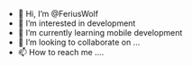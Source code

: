 - 👋 Hi, I’m @FeriusWolf
- 👀 I’m interested in development
- 🌱 I’m currently learning mobile development
- 💞️ I’m looking to collaborate on ...
- 📫 How to reach me ....

<!---
FeriusWolf/FeriusWolf is a ✨ special ✨ repository because its `README.md` (this file) appears on your GitHub profile.
You can click the Preview link to take a look at your changes.
--->

